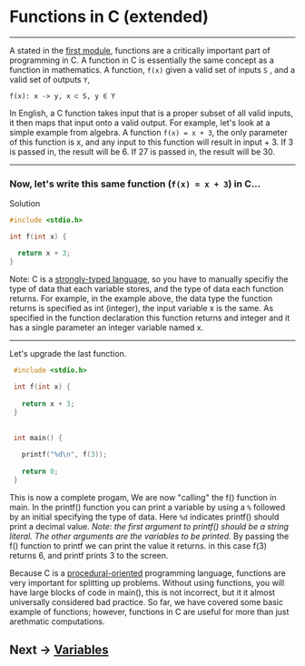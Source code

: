 # Functions in C (extended)
***

A stated in the [first module](https://github.com/nac294/C-basics/blob/main/modules/firstProgram.md), functions are a critically important part of programming
in C. A function in C is essentially the same concept as a function in mathematics. A function, ```f(x)``` given a valid set of inputs ```S```
, and a valid set of outputs ```Y```,
```mma
f(x): x -> y, x ⊂ S, y ∈ Y
```
In English, a C function takes input that is a proper subset of all valid inputs, it then maps that input onto a valid output. For example, let's look
at a simple example from algebra. A function ```f(x) = x + 3```, the only parameter of this function is x, and any input to this function will result in
input + 3. If 3 is passed in, the result will be 6. If 27 is passed in, the result will be 30.

***  
### Now, let's write this same function (```f(x) = x + 3```) in C...

  <summary>Solution</summary>
  
  ```C
  #include <stdio.h>
  
  int f(int x) {
  
    return x + 3;
  }
  ```
</details>  

Note: C is a [strongly-typed language](https://www.techtarget.com/whatis/definition/strongly-typed), so you have to manually specifiy the type of data 
that each variable stores, and the type of data each function returns. For example, in the example above, 
the data type the function returns is specified as int (integer), the input variable x is the same. As specified in the function 
declaration this function returns and integer and it has a single parameter an integer variable named x.
***

Let's upgrade the last function. 
 ```C
  #include <stdio.h>
  
  int f(int x) {
    
    return x + 3;
  }
  
  
  int main() {
  
    printf("%d\n", f(3));
    
    return 0;
  }
  ```
This is now a complete progam, We are now "calling" the f() function in main. 
In the printf() function you can print a variable by using a ```%``` followed by an initial specifying the type of data. Here ```%d``` indicates printf()
should print a decimal value. _Note: the first argument to printf() should be a string literal. The other arguments are the variables to be printed._
By passing the f() function to printf we can print the value it returns.
in this case f(3) returns 6, and printf prints 3 to the screen.  

Because C is a [procedural-oriented](https://eng.libretexts.org/Courses/Delta_College/CS11_-_Informations_Systems/02%3A_Information_Systems_for_Strategic_Advantage/2.04%3A_Information_Systems_Development/2.4D%3A_Programming_Languages/1.03%3A_Procedural/Object_Oriented) programming language, functions are very important for splitting up problems. Without using functions, you will have large blocks of code in main(), this is not incorrect, but it it almost universally considered bad practice. So far, we have covered some basic example of functions; however, functions in C are useful for more than just arethmatic computations.  

## Next -> [Variables](https://github.com/nac294/C-basics/blob/main/modules/variables.md+)
